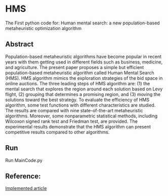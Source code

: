 # HMS
The First python code for:
Human mental search: a new population-based metaheuristic optimization algorithm

## Abstract
Population-based metaheuristic algorithms have become popular in recent years with them getting used in different fields such as business, medicine, and agriculture. The present paper proposes a simple but efficient population-based metaheuristic algorithm called Human Mental Search (HMS). HMS algorithm mimics the exploration strategies of the bid space in online auctions. The three leading steps of HMS algorithm are: (1) the mental search that explores the region around each solution based on Levy flight, (2) grouping that determines a promising region, and (3) moving the solutions toward the best strategy. To evaluate the efficiency of HMS algorithm, some test functions with different characteristics are studied. The results are compared with nine state-of-the-art metaheuristic algorithms. Moreover, some nonparametric statistical methods, including Wilcoxon signed rank test and Friedman test, are provided. The experimental results demonstrate that the HMS algorithm can present competitive results compared to other algorithms.

## Run
Run MainCode.py


## Reference:
[Implemented article](https://link.springer.com/article/10.1007/s10489-017-0903-6)
